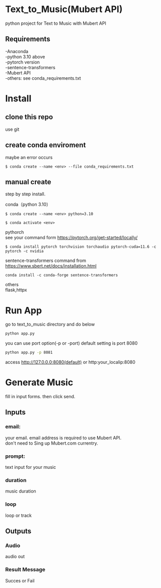 # Text_to_Music(Mubert API)

python project for Text to Music with Mubert API

## Requirements

-Anaconda<br>
-python 3.10 above<br>
-pytorch version<br>
-sentence-transformers<br>
-Mubert API<br>
-others: see conda_requirements.txt<br>

# Install

## clone this repo

use git

## create conda enviroment

maybe an error occurs

```conda
$ conda create --name <env> --file conda_requirements.txt
```

## manual create
step by step install.

conda（python 3.10）

```conda
$ conda create --name <env> python=3.10
```

```conda
$ conda activate <env>
```

pythorch<br>
see your command form https://pytorch.org/get-started/locally/

```conda
$ conda install pytorch torchvision torchaudio pytorch-cuda=11.6 -c pytorch -c nvidia
```

sentence-transformers
command from https://www.sbert.net/docs/installation.html

```conda
conda install -c conda-forge sentence-transformers
```

others<br>
flask,httpx

# Run App

go to text_to_music directory and do below<br>

```bash
python app.py
```

you can use port option(-p or -port)
default setting is port 8080<br>

```bash
python app.py -p 8081
```

access http://127.0.0.0:8080(default) or http:your_localip:8080

# Generate Music

fill in input forms. then click send.

## Inputs

### email:

your email. email address is required to use Mubert API. <br>
don't need to Sing up Mubert.com currentry.

### prompt:

text input for your music<br>

### duration

music duration

### loop

loop or track

## Outputs

### Audio

audio out

### Result Message

Succes or Fail
